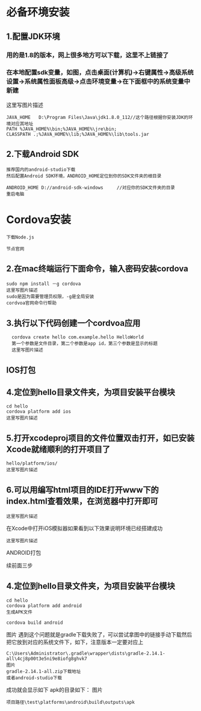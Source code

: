 必备环境安装
====
1.配置JDK环境
-------
### 用的是1.8的版本，网上很多地方可以下载，这里不上链接了
### 在本地配置sdk变量，如图，点击桌面(计算机)->右键属性->高级系统设置->系统属性面板高级->点击环境变量->在下面框中的系统变量中新建

这里写图片描述

    JAVA_HOME   D:\Program Files\Java\jdk1.8.0_112//这个路径根据你安装JDK的环境对应其地址
    PATH %JAVA_HOME%\bin;%JAVA_HOME%\jre\bin;
    CLASSPATH .;%JAVA_HOME%\lib;%JAVA_HOME%\lib\tools.jar
2.下载Android SDK
-------

    推荐国内的android-studio下载
    然后配置Android SDK环境，ANDROID_HOME定位到你的SDK文件夹的根目录

    ANDROID_HOME D://android-sdk-windows     //对应你的SDK文件夹的目录
    重启电脑

Cordova安装
=======

    下载Node.js

    节点官网

2.在mac终端运行下面​​命令，输入密码安装cordova
-------
    sudo npm install －g cordova
    这里写图片描述
    sudo是因为需要管理员权限，-g是全局安装
    cordvoa官网命令行帮助

3.执行以下代码创建一个cordvoa应用
-------
      cordova create hello com.example.hello HelloWorld
      第一个参数是文件目录，第二个参数是app id，第三个参数是显示的标题
      这里写图片描述

IOS打包
-------
4.定位到hello目录文件夹，为项目安装平台模块
-------
    cd hello
    cordova platform add ios
    这里写图片描述

5.打开xcodeproj项目的文件位置双击打开，如已安装Xcode就绪顺利的打开项目了
-------
    hello/platform/ios/
    这里写图片描述

6.可以用编写html项目的IDE打开www下的index.html查看效果，在浏览器中打开即可
-------
    这里写图片描述

在Xcode中打开iOS模拟器如果看到以下效果说明环境已经搭建成功

    这里写图片描述

ANDROID打包

续前面三步

4.定位到hello目录文件夹，为项目安装平台模块
-------
    cd hello
    cordova platform add android
    生成APK文件

    cordova build android
图片
遇到这个问题就是gradle下载失败了，可以尝试拿图中的链接手动下载然后把它放到对应的系统文件下，如下，注意版本一定要对应上

    C:\Users\Administrator\.gradle\wrapper\dists\gradle-2.14.1-all\4cj8p00t3e5ni9e8iofg8ghvk7
    图片
    gradle-2.14.1-all.zip下载地址
    或者android-studio下载
成功就会显示如下 apk的目录如下：
图片

    项目路径\test\platforms\android\build\outputs\apk
